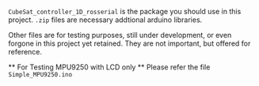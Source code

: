 `CubeSat_controller_1D_rosserial` is the package you should use in this project. `.zip` files are necessary addtional arduino libraries.

Other files are for testing purposes, still under development, or even forgone in this project yet retained. They are not important, but offered for reference.

** For Testing MPU9250 with LCD only **
Please refer the file `Simple_MPU9250.ino`
